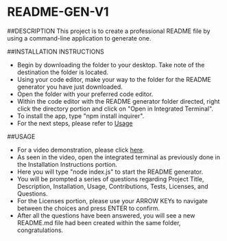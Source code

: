 # README-GEN-V1

##DESCRIPTION
This project is to create a professional README file by using a command-line application to generate one.

##INSTALLATION INSTRUCTIONS
- Begin by downloading the folder to your desktop. Take note of the destination the folder is located.
- Using your code editor, make your way to the folder for the README generator you have just downloaded.
- Open the folder with your preferred code editor.
- Within the code editor with the README generator folder directed, right click the directory portion and click on "Open in Integrated Terminal".
- To install the app, type "npm install inquirer".
- For the next steps, please refer to [Usage](#Usage)

##USAGE
- For a video demonstration, please click [here](https://watch.screencastify.com/v/xSrmutjKdr8BDBeaWjiC).
- As seen in the video, open the integrated terminal as previously done in the Installation Instructions portion.
- Here you will type "node index.js" to start the README generator.
- You will be prompted a series of questions regarding Project Title, Description, Installation, Usage, Contributions, Tests, Licenses, and Questions.
- For the Licenses portion, please use your ARROW KEYs to navigate between the choices and press ENTER to confirm.
- After all the questions have been answered, you will see a new README.md file had been created within the same folder, congratulations.
